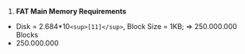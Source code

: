 1. **FAT Main Memory Requirements**

* Disk = 2.684*10`<sup>[11]</sup>`, Block Size = 1KB; => 250.000.000 Blocks
* 250.000.000
